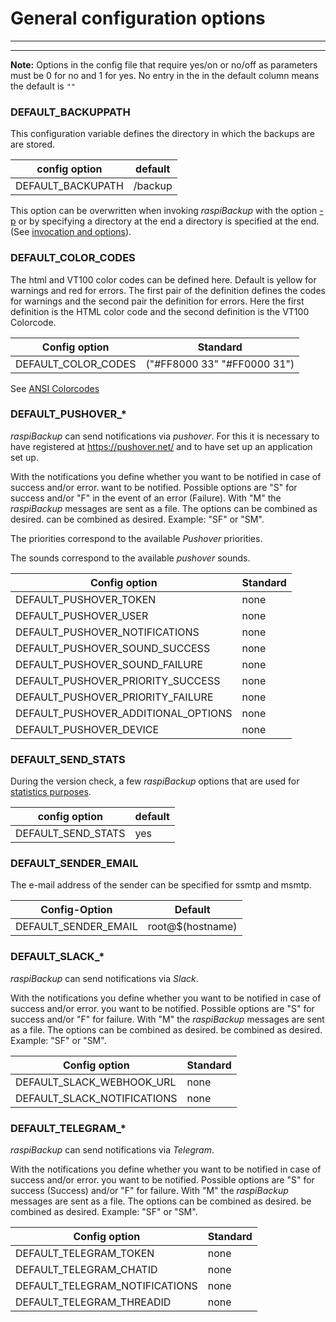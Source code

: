 # General configuration options

------------------

<!-- toc -->

------------------

**Note:** Options in the config file that require yes/on or no/off as parameters
must be 0 for no and 1 for yes. No entry in the
in the default column means the default is `""`

<div class="table-wrapper-for-options">

<a name="backuppath"></a>
### DEFAULT_BACKUPPATH

This configuration variable defines the directory in which the backups are
are stored.

| config option | default |
|----------------------------|----------|
| DEFAULT_BACKUPATH | /backup |

This option can be overwritten when invoking *raspiBackup*
with the option [-p](backup-options.md#parm_p) or by specifying a directory at the end
a directory is specified at the end. (See [invocation and options](invocation-options.md)).

### DEFAULT_COLOR_CODES

The html and VT100 color codes can be defined here. Default
is yellow for warnings and red for errors. The first pair of the definition defines
the codes for warnings and the second pair the definition for errors. Here
the first definition is the HTML color code and the second definition is the VT100
Colorcode.

| Config option | Standard |
|----------------------------|----------|
| DEFAULT_COLOR_CODES | ("#FF8000 33" "#FF0000 31") |

See [ANSI Colorcodes](https://en.wikipedia.org/wiki/ANSI_escape_code)

### DEFAULT_PUSHOVER_*

*raspiBackup* can send notifications via *pushover*. For this
it is necessary to have registered at <https://pushover.net/> and to have set up an
application set up.

With the notifications you define whether you want to be notified in case of success and/or error.
want to be notified. Possible options are "S" for success
and/or "F" in the event of an error (Failure). With "M" the *raspiBackup*
messages are sent as a file. The options can be combined as desired.
can be combined as desired. Example: "SF" or "SM".

The priorities correspond to the available *Pushover* priorities.

The sounds correspond to the available *pushover* sounds.

| Config option | Standard |
|----------------------------|----------|
| DEFAULT_PUSHOVER_TOKEN | none |
| DEFAULT_PUSHOVER_USER | none |
| DEFAULT_PUSHOVER_NOTIFICATIONS | none |
| DEFAULT_PUSHOVER_SOUND_SUCCESS | none |
| DEFAULT_PUSHOVER_SOUND_FAILURE | none |
| DEFAULT_PUSHOVER_PRIORITY_SUCCESS | none |
| DEFAULT_PUSHOVER_PRIORITY_FAILURE | none |
| DEFAULT_PUSHOVER_ADDITIONAL_OPTIONS | none |
| DEFAULT_PUSHOVER_DEVICE | none |


### DEFAULT_SEND_STATS

During the version check, a few *raspiBackup*
options that are used for [statistics purposes](statistics.md).

| config option | default |
|----------------------------|----------|
| DEFAULT_SEND_STATS | yes |

### DEFAULT_SENDER_EMAIL

The e-mail address of the sender can be specified for ssmtp and msmtp.

| Config-Option | Default |
|----------------------------|----------|
| DEFAULT_SENDER_EMAIL | root@$(hostname) |


### DEFAULT_SLACK_*

*raspiBackup* can send notifications via *Slack*.

With the notifications you define whether you want to be notified in case of success and/or error.
you want to be notified. Possible options are "S" for success
and/or "F" for failure. With "M" the *raspiBackup*
messages are sent as a file. The options can be combined as desired.
be combined as desired. Example: "SF" or "SM".

| Config option | Standard |
|-----------------------------|----------|
| DEFAULT_SLACK_WEBHOOK_URL | none |
| DEFAULT_SLACK_NOTIFICATIONS | none |

### DEFAULT_TELEGRAM_*

*raspiBackup* can send notifications via *Telegram*.

With the notifications you define whether you want to be notified in case of success and/or error.
you want to be notified. Possible options are "S" for success (Success)
and/or "F" for failure. With "M" the *raspiBackup*
messages are sent as a file. The options can be combined as desired.
be combined as desired. Example: "SF" or "SM".

| Config option | Standard |
|-----------------------------|----------|
| DEFAULT_TELEGRAM_TOKEN | none |
| DEFAULT_TELEGRAM_CHATID | none |
| DEFAULT_TELEGRAM_NOTIFICATIONS | none |
| DEFAULT_TELEGRAM_THREADID | none | as of Release 7.1.1 |


</div>

[.status]: translated


